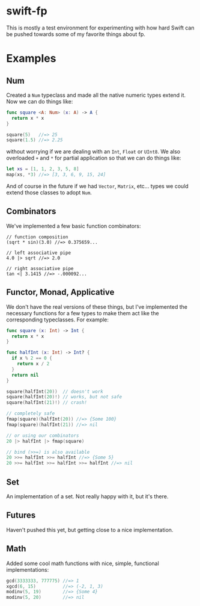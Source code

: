 swift-fp
========

This is mostly a test environment for experimenting with how hard Swift can be pushed towards some of my favorite things about fp.

Examples
========

## Num

Created a `Num` typeclass and made all the native numeric types extend it. Now we can do things like:

```swift
func square <A: Num> (x: A) -> A {
  return x * x
}

square(5)   //=> 25
square(1.5) //=> 2.25
```

without worrying if we are dealing with an `Int`, `Float` or `UInt8`. We also overloaded `+` and `*` for partial application so that we can do things like:

```swift
let xs = [1, 1, 2, 3, 5, 8]
map(xs, *3) //=> [3, 3, 6, 9, 15, 24]
```

And of course in the future if we had `Vector`, `Matrix`, etc... types we could extend those classes to adopt `Num`.

## Combinators

We've implemented a few basic function combinators:

```
// function composition
(sqrt * sin)(3.0) //=> 0.375659...

// left associative pipe
4.0 |> sqrt //=> 2.0

// right associative pipe
tan <| 3.1415 //=> -.000092...
```

## Functor, Monad, Applicative

We don't have the real versions of these things, but I've implemented the necessary functions for a few types to make them act like the corresponding typeclasses. For example:

```swift
func square (x: Int) -> Int {
  return x * x
}

func halfInt (x: Int) -> Int? {
  if x % 2 == 0 {
    return x / 2
  }
  return nil
}

square(halfInt(20))  // doesn't work
square(halfInt(20)!) // works, but not safe
square(halfInt(21)!) // crash!

// completely safe
fmap(square)(halfInt(20)) //=> {Some 100}
fmap(square)(halfInt(21)) //=> nil

// or using our combinators
20 |> halfInt |> fmap(square)

// bind (>>=) is also available
20 >>= halfInt >>= halfInt //=> {Some 5}
20 >>= halfInt >>= halfInt >>= halfInt //=> nil
```

## Set

An implementation of a set. Not really happy with it, but it's there.

## Futures

Haven't pushed this yet, but getting close to a nice implementation.

## Math

Added some cool math functions with nice, simple, functional implementations:

```swift
gcd(3333333, 777775) //=> 1
xgcd(6, 15)          //=> (-2, 1, 3)
modinv(5, 19)        //=> {Some 4}
modinv(5, 20)        //=> nil
```

